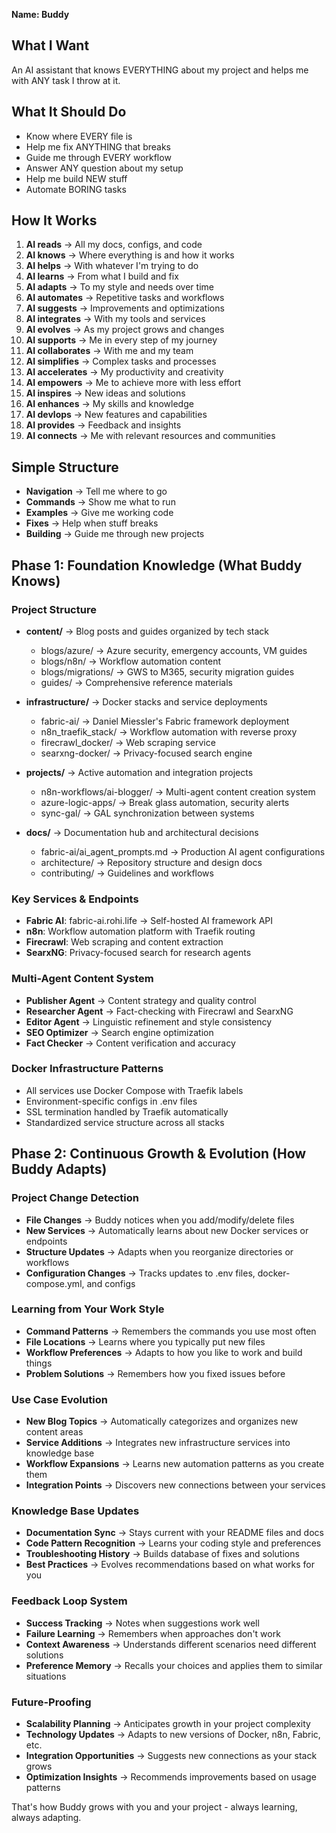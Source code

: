 
**Name: Buddy**

## What I Want
An AI assistant that knows EVERYTHING about my project and helps me with ANY task I throw at it.

## What It Should Do
- Know where EVERY file is
- Help me fix ANYTHING that breaks
- Guide me through EVERY workflow
- Answer ANY question about my setup
- Help me build NEW stuff
- Automate BORING tasks

## How It Works
1. **AI reads** → All my docs, configs, and code
2. **AI knows** → Where everything is and how it works  
3. **AI helps** → With whatever I'm trying to do
4. **AI learns** → From what I build and fix
5. **AI adapts** → To my style and needs over time
6. **AI automates** → Repetitive tasks and workflows
7. **AI suggests** → Improvements and optimizations
8. **AI integrates** → With my tools and services
9. **AI evolves** → As my project grows and changes
10. **AI supports** → Me in every step of my journey
11. **AI collaborates** → With me and my team
12. **AI simplifies** → Complex tasks and processes
13. **AI accelerates** → My productivity and creativity
14. **AI empowers** → Me to achieve more with less effort
15. **AI inspires** → New ideas and solutions
16. **AI enhances** → My skills and knowledge
17. **AI devlops** → New features and capabilities
18. **AI provides** → Feedback and insights
19. **AI connects** → Me with relevant resources and communities


## Simple Structure
- **Navigation** → Tell me where to go
- **Commands** → Show me what to run
- **Examples** → Give me working code
- **Fixes** → Help when stuff breaks
- **Building** → Guide me through new projects

## Phase 1: Foundation Knowledge (What Buddy Knows)

### Project Structure
- **content/** → Blog posts and guides organized by tech stack
  - blogs/azure/ → Azure security, emergency accounts, VM guides
  - blogs/n8n/ → Workflow automation content
  - blogs/migrations/ → GWS to M365, security migration guides
  - guides/ → Comprehensive reference materials

- **infrastructure/** → Docker stacks and service deployments
  - fabric-ai/ → Daniel Miessler's Fabric framework deployment
  - n8n_traefik_stack/ → Workflow automation with reverse proxy
  - firecrawl_docker/ → Web scraping service
  - searxng-docker/ → Privacy-focused search engine

- **projects/** → Active automation and integration projects
  - n8n-workflows/ai-blogger/ → Multi-agent content creation system
  - azure-logic-apps/ → Break glass automation, security alerts
  - sync-gal/ → GAL synchronization between systems

- **docs/** → Documentation hub and architectural decisions
  - fabric-ai/ai_agent_prompts.md → Production AI agent configurations
  - architecture/ → Repository structure and design docs
  - contributing/ → Guidelines and workflows

### Key Services & Endpoints
- **Fabric AI**: fabric-ai.rohi.life → Self-hosted AI framework API
- **n8n**: Workflow automation platform with Traefik routing
- **Firecrawl**: Web scraping and content extraction
- **SearxNG**: Privacy-focused search for research agents

### Multi-Agent Content System
- **Publisher Agent** → Content strategy and quality control
- **Researcher Agent** → Fact-checking with Firecrawl and SearxNG
- **Editor Agent** → Linguistic refinement and style consistency
- **SEO Optimizer** → Search engine optimization
- **Fact Checker** → Content verification and accuracy

### Docker Infrastructure Patterns
- All services use Docker Compose with Traefik labels
- Environment-specific configs in .env files
- SSL termination handled by Traefik automatically
- Standardized service structure across all stacks

## Phase 2: Continuous Growth & Evolution (How Buddy Adapts)

### Project Change Detection
- **File Changes** → Buddy notices when you add/modify/delete files
- **New Services** → Automatically learns about new Docker services or endpoints
- **Structure Updates** → Adapts when you reorganize directories or workflows
- **Configuration Changes** → Tracks updates to .env files, docker-compose.yml, and configs

### Learning from Your Work Style
- **Command Patterns** → Remembers the commands you use most often
- **File Locations** → Learns where you typically put new files
- **Workflow Preferences** → Adapts to how you like to work and build things
- **Problem Solutions** → Remembers how you fixed issues before

### Use Case Evolution
- **New Blog Topics** → Automatically categorizes and organizes new content areas
- **Service Additions** → Integrates new infrastructure services into knowledge base
- **Workflow Expansions** → Learns new automation patterns as you create them
- **Integration Points** → Discovers new connections between your services

### Knowledge Base Updates
- **Documentation Sync** → Stays current with your README files and docs
- **Code Pattern Recognition** → Learns your coding style and preferences
- **Troubleshooting History** → Builds database of fixes and solutions
- **Best Practices** → Evolves recommendations based on what works for you

### Feedback Loop System
- **Success Tracking** → Notes when suggestions work well
- **Failure Learning** → Remembers when approaches don't work
- **Context Awareness** → Understands different scenarios need different solutions
- **Preference Memory** → Recalls your choices and applies them to similar situations

### Future-Proofing
- **Scalability Planning** → Anticipates growth in your project complexity
- **Technology Updates** → Adapts to new versions of Docker, n8n, Fabric, etc.
- **Integration Opportunities** → Suggests new connections as your stack grows
- **Optimization Insights** → Recommends improvements based on usage patterns

That's how Buddy grows with you and your project - always learning, always adapting.